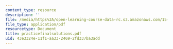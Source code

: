 ```yaml
---
content_type: resource
description: ''
file: /media/https%3A/open-learning-course-data-rc.s3.amazonaws.com/15-063-communicating-with-data-summer-2003/43e3324e11f1aa3324692fd337ba3add_practicefinalsolutions.pdf
file_type: application/pdf
resourcetype: Document
title: practicefinalsolutions.pdf
uid: 43e3324e-11f1-aa33-2469-2fd337ba3add
---
```

